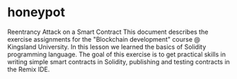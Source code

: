 # honeypot
Reentrancy Attack on a Smart Contract This document describes the exercise assignments for the "Blockchain development" course @ Kingsland University. In this lesson we learned the basics of Solidity programming language. The goal of this exercise is to get practical skills in writing simple smart contracts in Solidity, publishing and testing contracts in the Remix IDE.
